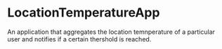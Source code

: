# LocationTemperatureApp
An application that aggregates the location temnperature of a particular user and notifies if a certain thershold is reached.
